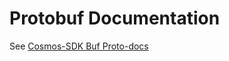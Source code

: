 <!--
order: 14
-->

# Protobuf Documentation

See [Cosmos-SDK Buf Proto-docs](https://buf.build/cosmos/cosmos-sdk/docs/main)
